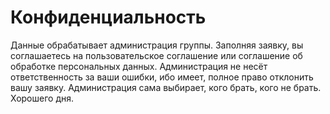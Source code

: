 # Конфиденциальность
Данные обрабатывает администрация группы.
Заполняя заявку, вы соглашаетесь на пользовательское соглашение или соглашение об обработке персональных данных.
Администрация не несёт ответственность за ваши ошибки, ибо имеет, полное право отклонить вашу заявку.
Администрация сама выбирает, кого брать, кого не брать.
Хорошего дня.
